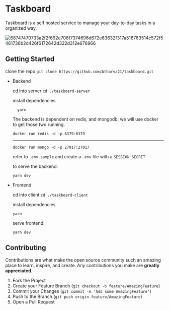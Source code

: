 # **Taskboard**

Taskboard is a self hosted service to manage your day-to-day tasks in a organized way.

![68747470733a2f2f692e706f7374696d672e63632f317a516763514c572f5461736b2d426f6172642d322d312e676966](https://user-images.githubusercontent.com/35420813/165197635-40cc2bbf-a7f4-4509-9993-5a317810b87d.gif)


## Getting Started

clone the repo `git clone https://github.com/Atharva21/taskboard.git`

-   Backend

    cd into server `cd ./taskboard-server`

    install dependencies

          yarn

    The backend is dependent on redis, and mongodb, we will use docker to get those two running.

        docker run redis -d -p 6379:6379

    ***

        docker run mongo -d -p 27017:27017

    refer to `.env.sample` and create a `.env` file with a `SESSION_SECRET`

    to serve the backend:

        yarn dev

-   Frontend

    cd into client `cd ./taskboard-client`

    install dependencies

        yarn

    serve frontend:

        yarn dev

## Contributing

Contributions are what make the open source community such an amazing place to learn, inspire, and create. Any contributions you make are **greatly appreciated**.

1. Fork the Project
2. Create your Feature Branch (`git checkout -b feature/AmazingFeature`)
3. Commit your Changes (`git commit -m 'Add some AmazingFeature'`)
4. Push to the Branch (`git push origin feature/AmazingFeature`)
5. Open a Pull Request
